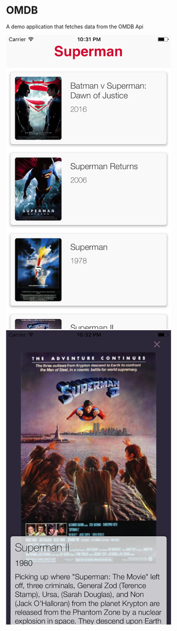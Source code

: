 # OMDB

A demo application that fetches data from the OMDB Api

![Search any movie](https://raw.githubusercontent.com/zeroCoder1/OMDB/master/testOmdb/Screenshot.png "Search Any movie") ![View Details](https://raw.githubusercontent.com/zeroCoder1/OMDB/master/testOmdb/Screenshot1.png "View Details")
